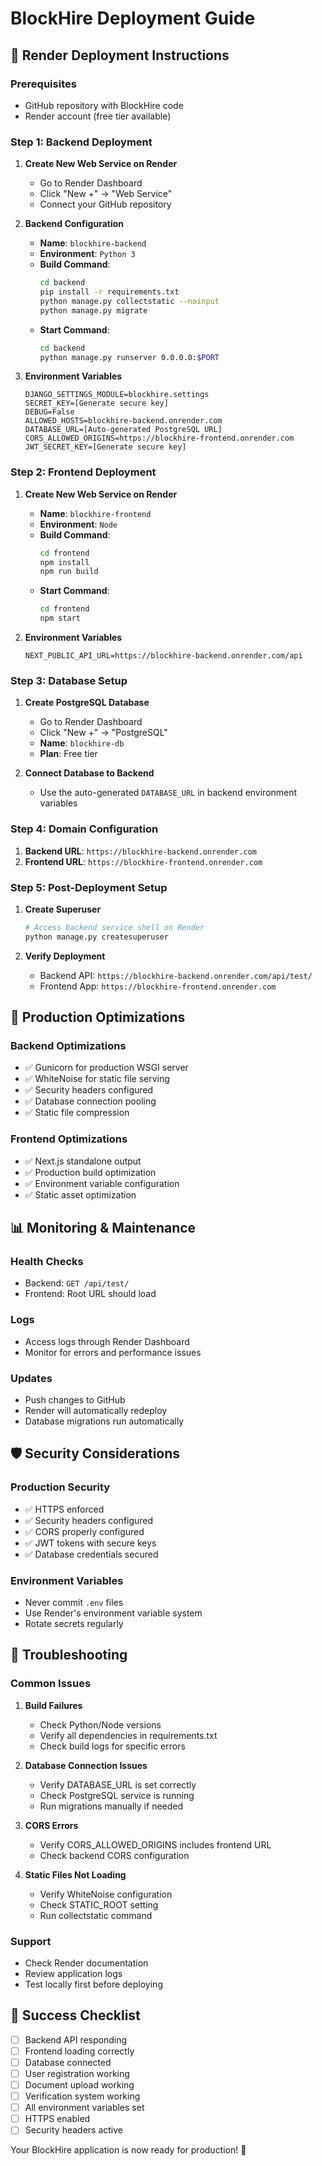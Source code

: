 # BlockHire Deployment Guide

## 🚀 Render Deployment Instructions

### Prerequisites
- GitHub repository with BlockHire code
- Render account (free tier available)

### Step 1: Backend Deployment

1. **Create New Web Service on Render**
   - Go to Render Dashboard
   - Click "New +" → "Web Service"
   - Connect your GitHub repository

2. **Backend Configuration**
   - **Name**: `blockhire-backend`
   - **Environment**: `Python 3`
   - **Build Command**: 
     ```bash
     cd backend
     pip install -r requirements.txt
     python manage.py collectstatic --noinput
     python manage.py migrate
     ```
   - **Start Command**: 
     ```bash
     cd backend
     python manage.py runserver 0.0.0.0:$PORT
     ```

3. **Environment Variables**
   ```
   DJANGO_SETTINGS_MODULE=blockhire.settings
   SECRET_KEY=[Generate secure key]
   DEBUG=False
   ALLOWED_HOSTS=blockhire-backend.onrender.com
   DATABASE_URL=[Auto-generated PostgreSQL URL]
   CORS_ALLOWED_ORIGINS=https://blockhire-frontend.onrender.com
   JWT_SECRET_KEY=[Generate secure key]
   ```

### Step 2: Frontend Deployment

1. **Create New Web Service on Render**
   - **Name**: `blockhire-frontend`
   - **Environment**: `Node`
   - **Build Command**: 
     ```bash
     cd frontend
     npm install
     npm run build
     ```
   - **Start Command**: 
     ```bash
     cd frontend
     npm start
     ```

2. **Environment Variables**
   ```
   NEXT_PUBLIC_API_URL=https://blockhire-backend.onrender.com/api
   ```

### Step 3: Database Setup

1. **Create PostgreSQL Database**
   - Go to Render Dashboard
   - Click "New +" → "PostgreSQL"
   - **Name**: `blockhire-db`
   - **Plan**: Free tier

2. **Connect Database to Backend**
   - Use the auto-generated `DATABASE_URL` in backend environment variables

### Step 4: Domain Configuration

1. **Backend URL**: `https://blockhire-backend.onrender.com`
2. **Frontend URL**: `https://blockhire-frontend.onrender.com`

### Step 5: Post-Deployment Setup

1. **Create Superuser**
   ```bash
   # Access backend service shell on Render
   python manage.py createsuperuser
   ```

2. **Verify Deployment**
   - Backend API: `https://blockhire-backend.onrender.com/api/test/`
   - Frontend App: `https://blockhire-frontend.onrender.com`

## 🔧 Production Optimizations

### Backend Optimizations
- ✅ Gunicorn for production WSGI server
- ✅ WhiteNoise for static file serving
- ✅ Security headers configured
- ✅ Database connection pooling
- ✅ Static file compression

### Frontend Optimizations
- ✅ Next.js standalone output
- ✅ Production build optimization
- ✅ Environment variable configuration
- ✅ Static asset optimization

## 📊 Monitoring & Maintenance

### Health Checks
- Backend: `GET /api/test/`
- Frontend: Root URL should load

### Logs
- Access logs through Render Dashboard
- Monitor for errors and performance issues

### Updates
- Push changes to GitHub
- Render will automatically redeploy
- Database migrations run automatically

## 🛡️ Security Considerations

### Production Security
- ✅ HTTPS enforced
- ✅ Security headers configured
- ✅ CORS properly configured
- ✅ JWT tokens with secure keys
- ✅ Database credentials secured

### Environment Variables
- Never commit `.env` files
- Use Render's environment variable system
- Rotate secrets regularly

## 🚨 Troubleshooting

### Common Issues

1. **Build Failures**
   - Check Python/Node versions
   - Verify all dependencies in requirements.txt
   - Check build logs for specific errors

2. **Database Connection Issues**
   - Verify DATABASE_URL is set correctly
   - Check PostgreSQL service is running
   - Run migrations manually if needed

3. **CORS Errors**
   - Verify CORS_ALLOWED_ORIGINS includes frontend URL
   - Check backend CORS configuration

4. **Static Files Not Loading**
   - Verify WhiteNoise configuration
   - Check STATIC_ROOT setting
   - Run collectstatic command

### Support
- Check Render documentation
- Review application logs
- Test locally first before deploying

## 🎉 Success Checklist

- [ ] Backend API responding
- [ ] Frontend loading correctly
- [ ] Database connected
- [ ] User registration working
- [ ] Document upload working
- [ ] Verification system working
- [ ] All environment variables set
- [ ] HTTPS enabled
- [ ] Security headers active

Your BlockHire application is now ready for production! 🚀
